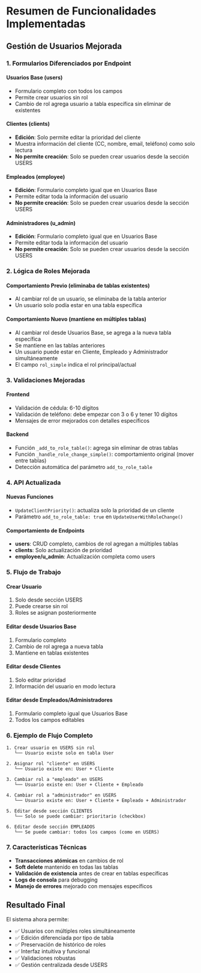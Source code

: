 # Resumen de Funcionalidades Implementadas

## Gestión de Usuarios Mejorada

### 1. Formularios Diferenciados por Endpoint

#### **Usuarios Base (users)**

- Formulario completo con todos los campos
- Permite crear usuarios sin rol
- Cambio de rol agrega usuario a tabla específica sin eliminar de existentes

#### **Clientes (clients)**

- **Edición**: Solo permite editar la prioridad del cliente
- Muestra información del cliente (CC, nombre, email, teléfono) como solo lectura
- **No permite creación**: Solo se pueden crear usuarios desde la sección USERS

#### **Empleados (employee)**

- **Edición**: Formulario completo igual que en Usuarios Base
- Permite editar toda la información del usuario
- **No permite creación**: Solo se pueden crear usuarios desde la sección USERS

#### **Administradores (u_admin)**

- **Edición**: Formulario completo igual que en Usuarios Base
- Permite editar toda la información del usuario
- **No permite creación**: Solo se pueden crear usuarios desde la sección USERS

### 2. Lógica de Roles Mejorada

#### **Comportamiento Previo (eliminaba de tablas existentes)**

- Al cambiar rol de un usuario, se eliminaba de la tabla anterior
- Un usuario solo podía estar en una tabla específica

#### **Comportamiento Nuevo (mantiene en múltiples tablas)**

- Al cambiar rol desde Usuarios Base, se agrega a la nueva tabla específica
- Se mantiene en las tablas anteriores
- Un usuario puede estar en Cliente, Empleado y Administrador simultáneamente
- El campo `rol_simple` indica el rol principal/actual

### 3. Validaciones Mejoradas

#### **Frontend**

- Validación de cédula: 6-10 dígitos
- Validación de teléfono: debe empezar con 3 o 6 y tener 10 dígitos
- Mensajes de error mejorados con detalles específicos

#### **Backend**

- Función `_add_to_role_table()`: agrega sin eliminar de otras tablas
- Función `_handle_role_change_simple()`: comportamiento original (mover entre tablas)
- Detección automática del parámetro `add_to_role_table`

### 4. API Actualizada

#### **Nuevas Funciones**

- `UpdateClientPriority()`: actualiza solo la prioridad de un cliente
- Parámetro `add_to_role_table: true` en `UpdateUserWithRoleChange()`

#### **Comportamiento de Endpoints**

- **users**: CRUD completo, cambios de rol agregan a múltiples tablas
- **clients**: Solo actualización de prioridad
- **employee/u_admin**: Actualización completa como users

### 5. Flujo de Trabajo

#### **Crear Usuario**

1. Solo desde sección USERS
2. Puede crearse sin rol
3. Roles se asignan posteriormente

#### **Editar desde Usuarios Base**

1. Formulario completo
2. Cambio de rol agrega a nueva tabla
3. Mantiene en tablas existentes

#### **Editar desde Clientes**

1. Solo editar prioridad
2. Información del usuario en modo lectura

#### **Editar desde Empleados/Administradores**

1. Formulario completo igual que Usuarios Base
2. Todos los campos editables

### 6. Ejemplo de Flujo Completo

```
1. Crear usuario en USERS sin rol
   └── Usuario existe solo en tabla User

2. Asignar rol "cliente" en USERS
   └── Usuario existe en: User + Cliente

3. Cambiar rol a "empleado" en USERS
   └── Usuario existe en: User + Cliente + Empleado

4. Cambiar rol a "administrador" en USERS
   └── Usuario existe en: User + Cliente + Empleado + Administrador

5. Editar desde sección CLIENTES
   └── Solo se puede cambiar: prioritario (checkbox)

6. Editar desde sección EMPLEADOS
   └── Se puede cambiar: todos los campos (como en USERS)
```

### 7. Características Técnicas

- **Transacciones atómicas** en cambios de rol
- **Soft delete** mantenido en todas las tablas
- **Validación de existencia** antes de crear en tablas específicas
- **Logs de consola** para debugging
- **Manejo de errores** mejorado con mensajes específicos

## Resultado Final

El sistema ahora permite:

- ✅ Usuarios con múltiples roles simultáneamente
- ✅ Edición diferenciada por tipo de tabla
- ✅ Preservación de histórico de roles
- ✅ Interfaz intuitiva y funcional
- ✅ Validaciones robustas
- ✅ Gestión centralizada desde USERS
